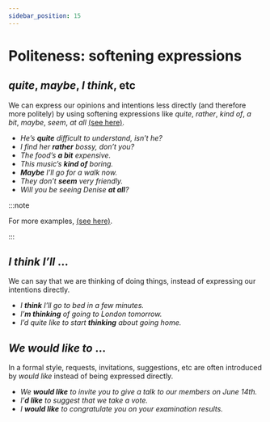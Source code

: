 ```yaml
---
sidebar_position: 15
---
```


# Politeness: softening expressions

## *quite*, *maybe*, *I think*, etc

We can express our opinions and intentions less directly (and therefore more politely) by using softening expressions like *quite*, *rather*, *kind of*, *a bit*, *maybe*, *seem*, *at all* [(see here)](./../../vocabulary/word-problems-from-a-to-z/at-all).

- *He’s **quite** difficult to understand, isn’t he?*
- *I find her **rather** bossy, don’t you?*
- *The food’s **a bit** expensive.*
- *This music’s **kind of** boring.*
- ***Maybe** I’ll go for a walk now.*
- *They don’t **seem** very friendly.*
- *Will you be seeing Denise **at all**?*

:::note

For more examples, [(see here)](./discourse-markers-in-speech#subdividing).

:::

## *I think I’ll* …

We can say that we are thinking of doing things, instead of expressing our intentions directly.

- *I **think** I’ll go to bed in a few minutes.*
- *I’**m thinking** of going to London tomorrow.*
- *I’d quite like to start **thinking** about going home.*

## *We would like to* …

In a formal style, requests, invitations, suggestions, etc are often introduced by *would like* instead of being expressed directly.

- *We **would like** to invite you to give a talk to our members on June 14th.*
- *I’**d like** to suggest that we take a vote.*
- *I **would like** to congratulate you on your examination results.*

